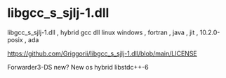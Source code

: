 # libgcc_s_sjlj-1.dll
libgcc_s_sjlj-1.dll , hybrid gcc dll linux windows , fortran , java , jit , 10.2.0-posix , ada

https://github.com/Griggorii/libgcc_s_sjlj-1.dll/blob/main/LICENSE

Forwarder3-DS new? New os hybrid libstdc++-6


